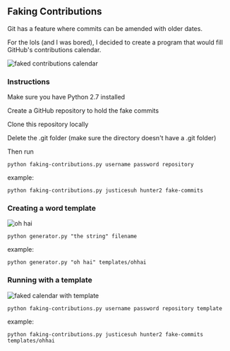 ## Faking Contributions

Git has a feature where commits can be amended with older dates.

For the lols (and I was bored), I decided to create a program that would fill GitHub's contributions calendar.

![faked contributions calendar](http://i.imgur.com/5vkUDzh.png)

### Instructions
Make sure you have Python 2.7 installed

Create a GitHub repository to hold the fake commits

Clone this repository locally

Delete the .git folder (make sure the directory doesn't have a .git folder)

Then run
    
    python faking-contributions.py username password repository

example:

    python faking-contributions.py justicesuh hunter2 fake-commits
    
### Creating a word template
    
![oh hai](http://www.justicesuh.com/images/ohhai.png)

    python generator.py "the string" filename

example:

    python generator.py "oh hai" templates/ohhai

### Running with a template

![faked calendar with template](http://i.imgur.com/9ZFdqpx.png)

    python faking-contributions.py username password repository template
    
example:

    python faking-contributions.py justicesuh hunter2 fake-commits templates/ohhai
